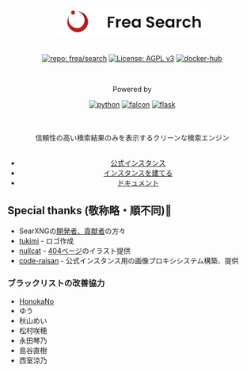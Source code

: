<div align="center">
<img src="docs/assets/logo.png" alt="Frea Search" width="60%"><br><br>
<p><a href="https://git.sda1.net/frea/search-api"><img src="https://img.shields.io/badge/frea%2Fsearch-master-lightgrey?style=for-the-badge&amp;logo=gitlab" alt="repo: frea/search"></a>
<a href="https://www.gnu.org/licenses/agpl-3.0"><img src="https://img.shields.io/badge/License-AGPL_v3-blue.svg?style=for-the-badge" alt="License: AGPL v3"></a>
<a href="https://hub.docker.com/r/nexryai/frea-api"><img src="https://img.shields.io/badge/get%20on%20docker%20hub-EEE?style=for-the-badge&amp;logo=docker" alt="docker-hub"></a>

<br></p>
<p>Powered by</p>
<p><a href="https://www.python.org/"><img src="https://img.shields.io/badge/python-EEE?style=for-the-badge&logo=python" alt="python"></a>
<a href="https://palletsprojects.com/p/flask/"><img src="https://img.shields.io/badge/falcon-000000?style=for-the-badge&logo=falcon" alt="falcon"></a>
<a href="https://palletsprojects.com/p/flask/"><img src="https://img.shields.io/badge/flask-000000?style=for-the-badge&logo=flask" alt="flask"></a>

<br><br>
信頼性の高い検索結果のみを表示するクリーンな検索エンジン<br>
<br>
<ul>
<li><a href="https://freasearch.org/">公式インスタンス</a></li>
<li><a href="https://docs.freasearch.org/setup/">インスタンスを建てる</a></li>
<li><a href="https://docs.freasearch.org/">ドキュメント</a></li>
</ul>

</div>

## Special thanks (敬称略・順不同)🙏
 - SearXNGの[開発者、貢献者](https://github.com/searxng/searxng/graphs/contributors)の方々
 - [tukimi](https://github.com/kr-tukimi)  - ロゴ作成
 - [nullcat](https://github.com/nullnyat)  - [404ページ](https://freasearch.org/404)のイラスト提供
 - [code-raisan](https://github.com/code-raisan)  - 公式インスタンス用の画像プロキシシステム構築、提供

### ブラックリストの改善協力
 - [HonokaNo](https://github.com/HonokaNo)
 - ゆう
 - 秋山めい
 - 松村咲穂
 - 永田琴乃
 - 島谷直樹
 - 西室涼乃
